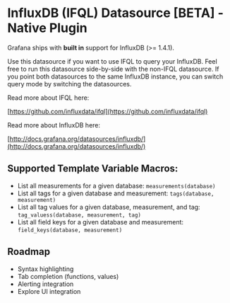 # InfluxDB (IFQL) Datasource [BETA] -  Native Plugin

Grafana ships with **built in** support for InfluxDB (>= 1.4.1).

Use this datasource if you want to use IFQL to query your InfluxDB.
Feel free to run this datasource side-by-side with the non-IFQL datasource.
If you point both datasources to the same InfluxDB instance, you can switch query mode by switching the datasources.

Read more about IFQL here:

[https://github.com/influxdata/ifql](https://github.com/influxdata/ifql)

Read more about InfluxDB here:

[http://docs.grafana.org/datasources/influxdb/](http://docs.grafana.org/datasources/influxdb/)

## Supported Template Variable Macros:

* List all measurements for a given database: `measurements(database)`
* List all tags for a given database and measurement: `tags(database, measurement)`
* List all tag values for a given database, measurement, and tag: `tag_valuess(database, measurement, tag)`
* List all field keys for a given database and measurement: `field_keys(database, measurement)`

## Roadmap

- Syntax highlighting
- Tab completion (functions, values)
- Alerting integration
- Explore UI integration
